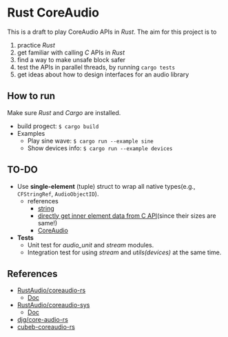 # Rust CoreAudio

This is a draft to play CoreAudio APIs in *Rust*. The aim for this project is to
1. practice *Rust*
2. get familiar with calling *C* APIs in *Rust*
3. find a way to make unsafe block safer
4. test the APIs in parallel threads, by running ```cargo tests```
5. get ideas about how to design interfaces for an audio library

## How to run
Make sure *Rust* and *Cargo* are installed.
- build progect: ```$ cargo build```
- Examples
  - Play sine wave: ```$ cargo run --example sine```
  - Show devices info: ```$ cargo run --example devices```

## TO-DO
- Use **single-element** (tuple) struct to wrap all native types(e.g., ```CFStringRef```, ```AudioObjectID```).
  - references
    - [string][gist-string-wrapper]
    - [directly get inner element data from C API][gist-same-size](since their sizes are same!)
    - [CoreAudio][gist-audioobject]
- **Tests**
  - Unit test for *audio_unit* and *stream* modules.
  - Integration test for using *stream* and *utils(devices)* at the same time.

## References
- [RustAudio/coreaudio-rs][RustAudio-coreaudio-rs]
  - [Doc][RustAudio-coreaudio-rs-doc]
- [RustAudio/coreaudio-sys][RustAudio-coreaudio-sys]
  - [Doc][RustAudio-coreaudio-sys-doc]
- [djg/core-audio-rs][djg-core-audio-rs]
- [cubeb-coreaudio-rs][cubeb-coreaudio-rs]

[gist-string-wrapper]: https://gist.github.com/ChunMinChang/25f3608c285f1abf2a5c289d5f758427 "Using tuple struct to wrap native C types"
[gist-same-size]: https://gist.github.com/ChunMinChang/1acf672babd4e8f79fcf83fa228d1461 "Wrap native types by tuple struct"
[gist-audioobject]: https://gist.github.com/ChunMinChang/07b806cb6a9ea1136cb3cbd8cda6c806 "Access data from CoreAudio APIs with a single-element tuple structs wrapping native CoreAudio types"
[gist-callback]: https://gist.github.com/ChunMinChang/8a22f8a1308b6e0a600e22c4629b2175 "Convert a void* buffer (from C) to a typed slice"

[RustAudio-coreaudio-rs]: https://github.com/RustAudio/coreaudio-rs "RustAudio/coreaudio-rs"
[RustAudio-coreaudio-rs-doc]: http://rustaudio.github.io/coreaudio-rs/coreaudio/index.html "Doc: RustAudio/coreaudio-rs"
[RustAudio-coreaudio-sys]: https://github.com/RustAudio/coreaudio-sys "RustAudio/coreaudio-sys"
[RustAudio-coreaudio-sys-doc]: http://rustaudio.github.io/coreaudio-rs/coreaudio_sys/index.html "Doc: RustAudio/coreaudio-sys"
[djg-core-audio-rs]: https://github.com/djg/core-audio-rs "djg/core-audio-rs"
[cubeb-coreaudio-rs]: https://github.com/ChunMinChang/cubeb-coreaudio-rs "C-style Rust code for audiounit backend"